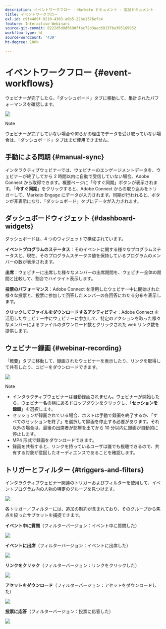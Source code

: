 ```yaml
---
description: イベントワークフロー - Marketo ドキュメント - 製品ドキュメント
title: イベントワークフロー
exl-id: c9f44d9f-9210-4303-a9b5-22be1376efc4
feature: Interactive Webinars
source-git-commit: 8222d5d8d5600ffac72b3aac69137ba395169932
workflow-type: ht
source-wordcount: '439'
ht-degree: 100%

---
```


# イベントワークフロー {#event-workflows}

ウェビナーが完了したら、「ダッシュボード」タブに移動して、集計されたパフォーマンスを確認します。

![](assets/event-workflows-1.png)

>[!NOTE]
>
>ウェビナーが完了していない場合や何らかの理由でデータを受け取っていない場合は、「ダッシュボード」タブはまだ使用できません。

## 手動による同期 {#manual-sync}

インタラクティブウェビナーでは、ウェビナーのエンゲージメントデータを、ウェビナーが終了してから 2 時間以内に自動で受信していない場合、Adobe Connect から取得できます。概要ページに「今すぐ同期」ボタンが表示されます。「**今すぐ同期**」をクリックすると、Adobe Connect からの取り込みをトリガーして、Marketo Engage にデータが入力されます。同期が行われると、ボタンが非表示になり、「ダッシュボード」タブにデータが入力されます。

## ダッシュボードウィジェット {#dashboard-widgets}

ダッシュボードは、4 つのウィジェットで構成されています。

**イベントプログラムのステータス**：そのイベントに関する様々なプログラムステータスと、現在、そのプログラムステータス値を保持しているプログラムのメンバーの数が表示されます。

**出席**：ウェビナーに出席した様々なメンバーの出席期間を、ウェビナー全体の期間と比較して、割合でハイライト表示します。

**投票のパフォーマンス**：Adobe Connect を活用したウェビナー中に開始された様々な投票と、投票に参加して回答したメンバーの各回答にわたる分布を表示します。

**クリックしてファイルをダウンロードするアクティビティ**：Adobe Connect を活用したウェビナー中にウェビナーに参加して、特定のアクションを取った様々なメンバーによるファイルのダウンロード数とクリックされた web リンク数を提供します。

## ウェビナー録画 {#webinar-recording}

「概要」タブに移動して、録画されたウェビナーを表示したり、リンクを取得して共有したり、コピーをダウンロードできます。

![](assets/event-workflows-2.png)

>[!NOTE]
>
>* インタラクティブウェビナーは自動録画されません。ウェビナーが開始したら、ウェビナー名の横にあるドロップダウンをクリックし、「**セッションを録画**」を選択します。
>* セッションが録画されている場合、ホストは手動で録画を終了するか、「すべてのセッションを終了」を選択して録画を停止する必要があります。それ以外の場合は、最後の出席者が部屋を出てから 10 分以内に録画が自動的に停止します。
>* MP4 形式で録画をダウンロードできます。
>* 録画を共有すると、リンクを持っているユーザは誰でも視聴できるので、共有する対象が意図したオーディエンスであることを確認します。

## トリガーとフィルター {#triggers-and-filters}

インタラクティブウェビナー関連のトリガーおよびフィルターを使用して、イベントプログラム内の人物の特定のグループを見つけます。

![](assets/event-workflows-3.png)

各トリガー／フィルターには、追加の制約が含まれており、そのグループから焦点を絞ったサブセットを捕捉できます。

**イベント中に質問**（フィルターバージョン：イベント中に質問した）

![](assets/event-workflows-4.png)

**イベントに出席**（フィルターバージョン：イベントに出席した）

![](assets/event-workflows-5.png)

**リンクをクリック**（フィルターバージョン：リンクをクリックした）

![](assets/event-workflows-6.png)

**アセットをダウンロード**（フィルターバージョン：アセットをダウンロードした）

![](assets/event-workflows-7.png)

**投票に応答**（フィルターバージョン：投票に応答した）

![](assets/event-workflows-8.png)
